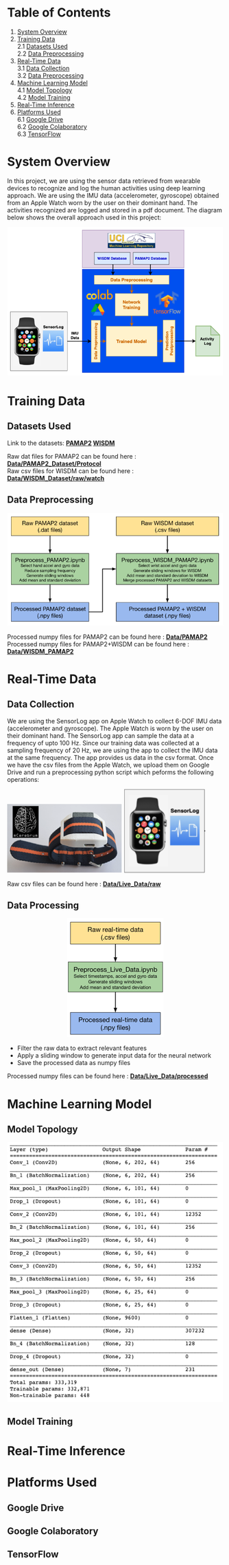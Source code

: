 # Table of Contents

1. [System Overview](#system-overview)
2. [Training Data](#training-data)  
   2.1 [Datasets Used](#datasets-used)  
   2.2 [Data Preprocessing](#data-preprocessing)
3. [Real-Time Data](#real-time-data)  
   3.1 [Data Collection](#data-collection)  
   3.2 [Data Preprocessing](#data-preprocessing)
4. [Machine Learning Model](#machine-learning-model)  
   4.1 [Model Topology](#model-topology)  
   4.2 [Model Training](#model-training)
5. [Real-Time Inference](#real-time-inference)  
6. [Platforms Used](#platforms-used)  
   6.1 [Google Drive](#google-drive)  
   6.2 [Google Colaboratory](#google-colaboratory)  
   6.3 [TensorFlow](#tensorflow)  
   
# System Overview 
In this project, we are using the sensor data retrieved from wearable devices to recognize and log the human activities using deep learning approach. We are using the IMU data (accelerometer, gyroscope) obtained from an Apple Watch worn by the user on their dominant hand. The activities recognized are logged and stored in a pdf document. The diagram below shows the overall approach used in this project:

<p align="center">
  <img src="png/technical_approach.png">  
</p>

# Training Data

## Datasets Used

Link to the datasets: **[PAMAP2](https://archive.ics.uci.edu/ml/datasets/WISDM+Smartphone+and+Smartwatch+Activity+and+Biometrics+Dataset+) [WISDM](https://archive.ics.uci.edu/ml/datasets/PAMAP2+Physical+Activity+Monitoring)** 

Raw dat files for PAMAP2 can be found here : **[Data/PAMAP2_Dataset/Protocol](https://github.com/gargbruin/WALG/tree/main/Data/PAMAP2_Dataset/Protocol)**  
Raw csv files for WISDM can be found here : **[Data/WISDM_Dataset/raw/watch](https://github.com/gargbruin/WALG/tree/main/Data/WISDM_Dataset/raw/watch)**  

## Data Preprocessing

<p align="center">
  <img src="png/Training_Data_Preprocessing.png">  
</p>

Processed numpy files for PAMAP2 can be found here : **[Data/PAMAP2](https://github.com/gargbruin/WALG/tree/main/Data/PAMAP2)**  
Processed numpy files for PAMAP2+WISDM can be found here : **[Data/WISDM_PAMAP2](https://github.com/gargbruin/WALG/tree/main/Data/WISDM_PAMAP2)**  

# Real-Time Data 

## Data Collection
We are using the SensorLog app on Apple Watch to collect 6-DOF IMU data (accelerometer and gyroscope). The Apple Watch is worn by the user on their dominant hand. The SensorLog app can sample the data at a frequency of upto 100 Hz. Since our training data was collected at a sampling frequency of 20 Hz, we are using the app to collect the IMU data at the same frequency. The app provides us data in the csv format. Once we have the csv files from the Apple Watch, we upload them on Google Drive and run a preprocessing python script which peforms the following operations: 

![MotionSenseHRV](png/MotionSenseHRV.png)
![Apple Watch SensorLog](png/Apple_Watch_SensorLog.png)

Raw csv files can be found here : **[Data/Live_Data/raw](https://github.com/gargbruin/WALG/tree/main/Data/Live_Data/raw)**  

## Data Processing

<p align="center">
  <img src="png/Real_Time_Data_Preprocessing.png">  
</p>

* Filter the raw data to extract relevant features 
* Apply a sliding window to generate input data for the neural network 
* Save the processed data as numpy files

Processed numpy files can be found here : **[Data/Live_Data/processed](https://github.com/gargbruin/WALG/tree/main/Data/Live_Data/processed)**

# Machine Learning Model

## Model Topology

<p align="center">
  <img src="png/Model_Topology.png">  
</p>

## Model Training

# Real-Time Inference

# Platforms Used

## Google Drive

## Google Colaboratory

## TensorFlow

